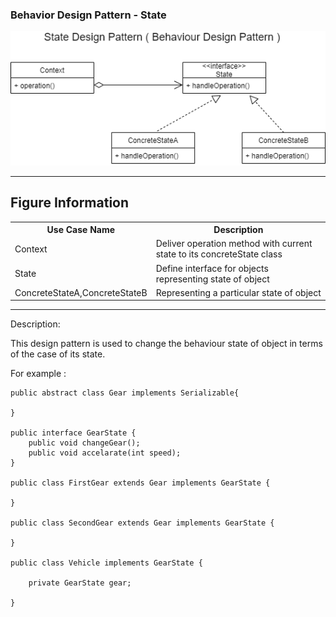 ### Behavior Design Pattern - State

![Image description](https://github.com/Rapter1990/Design-Pattern-Examples-in-Java/blob/master/images/state.png)

<hr>
<h2>Figure Information</h2>

<table>
  <tr>
    <th>Use Case Name</th>
    <th>Description</th>
  </tr>
  <tr>
    <td>Context</td>
    <td>Deliver operation method with current state to its concreteState class</td>
  </tr>
  <tr>
    <td>State</td>
    <td>Define interface for objects representing state of object</td>
  </tr>
  <tr>
    <td>ConcreteStateA,ConcreteStateB</td>
    <td>Representing a particular state of object</td>
  </tr>
</table>

<hr>
Description:

This design pattern is used to change the behaviour state of object in terms of the case of its state. 

For example :

```
public abstract class Gear implements Serializable{

}

public interface GearState {
	public void changeGear();
	public void accelarate(int speed);
}

public class FirstGear extends Gear implements GearState {

}

public class SecondGear extends Gear implements GearState {

}

public class Vehicle implements GearState {

	private GearState gear;
	
}	



```
